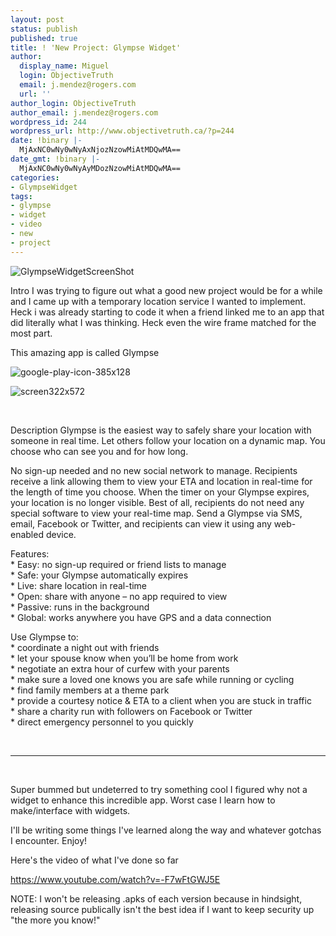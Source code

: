 ```yaml
---
layout: post
status: publish
published: true
title: ! 'New Project: Glympse Widget'
author:
  display_name: Miguel
  login: ObjectiveTruth
  email: j.mendez@rogers.com
  url: ''
author_login: ObjectiveTruth
author_email: j.mendez@rogers.com
wordpress_id: 244
wordpress_url: http://www.objectivetruth.ca/?p=244
date: !binary |-
  MjAxNC0wNy0wNyAxNjozNzowMiAtMDQwMA==
date_gmt: !binary |-
  MjAxNC0wNy0wNyAyMDozNzowMiAtMDQwMA==
categories:
- GlympseWidget
tags:
- glympse
- widget
- video
- new
- project
---
```

![GlympseWidgetScreenShot](http://www.objectivetruth.ca/wp-content/uploads/2014/07/GlympseWidgetScreenShot-e1404787997749.png)

Intro
 I was trying to figure out what a good new project would be for a while
and I came up with a temporary location service I wanted to implement.
Heck i was already starting to code it when a friend linked me to an app
that did literally what I was thinking. Heck even the wire frame matched
for the most part.

This amazing app is called Glympse

![google-play-icon-385x128](http://www.objectivetruth.ca/wp-content/uploads/2014/05/google-play-icon-385x128-e1402173261566.png)

![screen322x572](http://www.objectivetruth.ca/wp-content/uploads/2014/07/screen322x572.jpeg)

 

Description
 Glympse is the easiest way to safely share your location with someone
in real time. Let others follow your location on a dynamic map. You
choose who can see you and for how long.

No sign-up needed and no new social network to manage. Recipients
receive a link allowing them to view your ETA and location in real-time
for the length of time you choose. When the timer on your Glympse
expires, your location is no longer visible. Best of all, recipients do
not need any special software to view your real-time map. Send a Glympse
via SMS, email, Facebook or Twitter, and recipients can view it using
any web-enabled device.

Features:\
 \* Easy: no sign-up required or friend lists to manage\
 \* Safe: your Glympse automatically expires\
 \* Live: share location in real-time\
 \* Open: share with anyone – no app required to view\
 \* Passive: runs in the background\
 \* Global: works anywhere you have GPS and a data connection

Use Glympse to:\
 \* coordinate a night out with friends\
 \* let your spouse know when you’ll be home from work\
 \* negotiate an extra hour of curfew with your parents\
 \* make sure a loved one knows you are safe while running or cycling\
 \* find family members at a theme park\
 \* provide a courtesy notice & ETA to a client when you are stuck in
traffic\
 \* share a charity run with followers on Facebook or Twitter\
 \* direct emergency personnel to you quickly

 

* * * * *

 

Super bummed but undeterred to try something cool I figured why not a
widget to enhance this incredible app. Worst case I learn how to
make/interface with widgets.

I'll be writing some things I've learned along the way and whatever
gotchas I encounter. Enjoy!

Here's the video of what I've done so far

https://www.youtube.com/watch?v=-F7wFtGWJ5E

NOTE: I won't be releasing .apks of each version because in hindsight,
releasing source publically isn't the best idea if I want to keep
security up "the more you know!"
